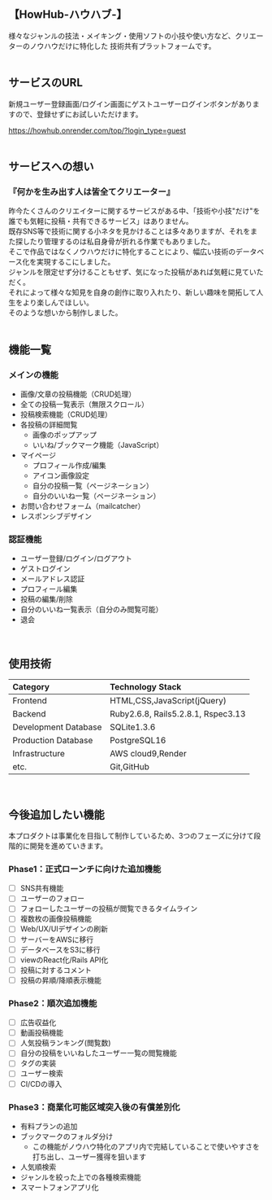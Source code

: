 ## 【HowHub-ハウハブ-】
様々なジャンルの技法・メイキング・使用ソフトの小技や使い方など、クリエーターのノウハウだけに特化した 技術共有プラットフォームです。
<br>
<br>
## サービスのURL
新規ユーザー登録画面/ログイン画面にゲストユーザーログインボタンがありますので、登録せずにお試しいただけます。

https://howhub.onrender.com/top/?login_type=guest
<br>
<br>
## サービスへの想い
### 『何かを生み出す人は皆全てクリエーター』

昨今たくさんのクリエイターに関するサービスがある中、「技術や小技"だけ"を誰でも気軽に投稿・共有できるサービス」はありません。  
既存SNS等で技術に関する小ネタを見かけることは多々ありますが、それをまた探したり管理するのは私自身骨が折れる作業でもありました。  
そこで作品ではなくノウハウだけに特化することにより、幅広い技術のデータベース化を実現するこにしました。  
ジャンルを限定せず分けることもせず、気になった投稿があれば気軽に見ていただく。  
それによって様々な知見を自身の創作に取り入れたり、新しい趣味を開拓して人生をより楽しんでほしい。  
そのような想いから制作しました。
<br>
<br>
## 機能一覧
### メインの機能
- 画像/文章の投稿機能（CRUD処理）
- 全ての投稿一覧表示（無限スクロール）
- 投稿検索機能（CRUD処理）
- 各投稿の詳細閲覧
   - 画像のポップアップ
   - いいね/ブックマーク機能（JavaScript）
- マイページ
   - プロフィール作成/編集
   - アイコン画像設定
   - 自分の投稿一覧（ページネーション）
   - 自分のいいね一覧（ページネーション）
- お問い合わせフォーム（mailcatcher）
- レスポンシブデザイン

### 認証機能
- ユーザー登録/ログイン/ログアウト
- ゲストログイン
- メールアドレス認証
- プロフィール編集
- 投稿の編集/削除
- 自分のいいね一覧表示（自分のみ閲覧可能）
- 退会

<br>

## 使用技術
|Category|Technology Stack|
|:--|:--|
|Frontend|HTML,CSS,JavaScript(jQuery)|
|Backend|Ruby2.6.8, Rails5.2.8.1, Rspec3.13|
|Development Database|SQLite1.3.6
|Production Database|PostgreSQL16|
|Infrastructure|AWS cloud9,Render|
|etc.|Git,GitHub|

<br>

## 今後追加したい機能
本プロダクトは事業化を目指して制作しているため、3つのフェーズに分けて段階的に開発を進めていきます。
### Phase1：正式ローンチに向けた追加機能
- [ ] SNS共有機能
- [ ] ユーザーのフォロー
- [ ] フォローしたユーザーの投稿が閲覧できるタイムライン
- [ ] 複数枚の画像投稿機能
- [ ] Web/UX/UIデザインの刷新
- [ ] サーバーをAWSに移行
- [ ] データベースをS3に移行
- [ ] viewのReact化/Rails API化
- [ ] 投稿に対するコメント
- [ ] 投稿の昇順/降順表示機能

### Phase2：順次追加機能
- [ ] 広告収益化
- [ ] 動画投稿機能
- [ ] 人気投稿ランキング(閲覧数)
- [ ] 自分の投稿をいいねしたユーザー一覧の閲覧機能
- [ ] タグの実装
- [ ] ユーザー検索
- [ ] CI/CDの導入

### Phase3：商業化可能区域突入後の有償差別化
- 有料プランの追加
 - ブックマークのフォルダ分け
   - この機能がノウハウ特化のアプリ内で完結していることで使いやすさを打ち出し、ユーザー獲得を狙います
 - 人気順検索
 - ジャンルを絞った上での各種検索機能
- スマートフォンアプリ化
